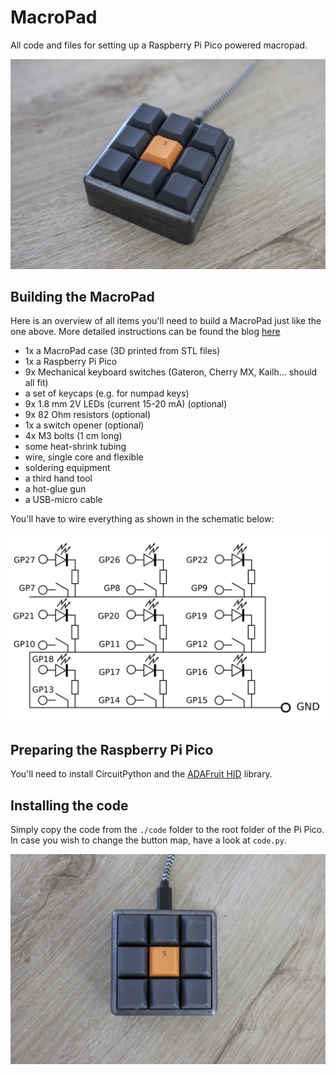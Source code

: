 # MacroPad
All code and files for setting up a Raspberry Pi Pico powered macropad.


![Image of the completed MacroPad](./docs/macropad_finished.jpg)


## Building the MacroPad

Here is an overview of all items you'll need to build a MacroPad just like the one above. More detailed instructions can be found the blog [here](http://blog.4dcu.be/diy/2021/04/05/Macropad.html)

*  1x a MacroPad case (3D printed from STL files)
*  1x a Raspberry Pi Pico
*  9x Mechanical keyboard switches (Gateron, Cherry MX, Kailh… should all fit)
*  a set of keycaps (e.g. for numpad keys)
*  9x 1.8 mm 2V LEDs (current 15-20 mA) (optional)
*  9x 82 Ohm resistors (optional)
*  1x a switch opener (optional)
*  4x M3 bolts (1 cm long)
*  some heat-shrink tubing
*  wire, single core and flexible
*  soldering equipment
*  a third hand tool
*  a hot-glue gun
*  a USB-micro cable

You'll have to wire everything as shown in the schematic below:

![Image of how to connect buttons, LEDs to the Pi Pico](./docs/wiring_scheme.png)

## Preparing the Raspberry Pi Pico

You'll need to install CircuitPython and the [ADAFruit HID](https://github.com/adafruit/Adafruit_CircuitPython_HID) library. 

## Installing the code

Simply copy the code from the ```./code``` folder to the root folder of the Pi Pico. In case you wish to change the button map, have a look at ```code.py```.

![Image of the completed MacroPad](./docs/macropad_finished2.jpg)